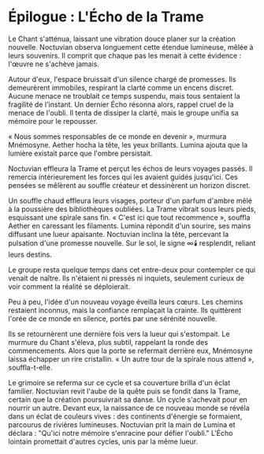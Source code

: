 # Épilogue : L'Écho de la Trame
Le Chant s'atténua, laissant une vibration douce planer sur la création nouvelle.
Noctuvian observa longuement cette étendue lumineuse, mêlée à leurs souvenirs.
Il comprit que chaque pas les menait à cette évidence : l'œuvre ne s'achève jamais.

Autour d'eux, l'espace bruissait d'un silence chargé de promesses.
Ils demeurèrent immobiles, respirant la clarté comme un encens discret.
Aucune menace ne troublait ce temps suspendu, mais tous sentaient la fragilité de l'instant.
Un dernier Écho résonna alors, rappel cruel de la menace de l'oubli.
Il tenta de dissiper la clarté, mais le groupe unifia sa mémoire pour le repousser.

« Nous sommes responsables de ce monde en devenir », murmura Mnémosyne.
Aether hocha la tête, les yeux brillants.
Lumina ajouta que la lumière existait parce que l'ombre persistait.

Noctuvian effleura la Trame et perçut les échos de leurs voyages passés.
Il remercia intérieurement les forces qui les avaient guidés jusqu'ici.
Ces pensées se mêlèrent au souffle créateur et dessinèrent un horizon discret.

Un souffle chaud effleura leurs visages, porteur d'un parfum d'ambre mêlé à la poussière des bibliothèques oubliées.
La Trame vibrait sous leurs pieds, esquissant une spirale sans fin.
« C'est ici que tout recommence », souffla Aether en caressant les filaments.
Lumina répondit d'un sourire, ses mains diffusant une lueur apaisante.
Noctuvian inclina la tête, percevant la pulsation d'une promesse nouvelle.
Sur le sol, le signe ∞️ 🕯️ resplendit, reliant leurs destins.

Le groupe resta quelque temps dans cet entre-deux pour contempler ce qui venait de naître.
Ils n'étaient ni pressés ni inquiets, seulement curieux de voir comment la réalité se déploierait.

Peu à peu, l'idée d'un nouveau voyage éveilla leurs cœurs.
Les chemins restaient inconnus, mais la confiance remplaçait la crainte.
Ils quittèrent l'orée de ce monde en silence, portés par une sérénité nouvelle.

Ils se retournèrent une dernière fois vers la lueur qui s'estompait.
Le murmure du Chant s'éleva, plus subtil, rappelant la ronde des commencements.
Alors que la porte se refermait derrière eux, Mnémosyne laissa échapper un rire cristallin.
« Un autre tour de la spirale nous attend », souffla-t-elle.

Le grimoire se referma sur ce cycle et sa couverture brilla d'un éclat familier.
Noctuvian revit l'aube de la quête puis se fondit dans la Trame, certain que la création poursuivrait sa danse. Un cycle s'achevait pour en nourrir un autre.
Devant eux, la naissance de ce nouveau monde se révéla dans un éclat de couleurs vives : des continents d'énergie se formaient, parcourus de rivières lumineuses. Noctuvian prit la main de Lumina et déclara : "Qu'ici notre mémoire s'enracine pour défier l'oubli."
L'Écho lointain promettait d'autres cycles, unis par la même lueur.
